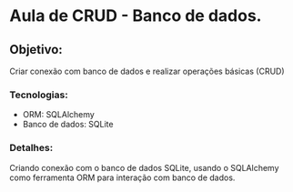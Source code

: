 # Aula de CRUD - Banco de dados.

## Objetivo:
Criar conexão com banco de dados e realizar operações básicas (CRUD)

### Tecnologias:
- ORM: SQLAlchemy
- Banco de dados: SQLite

### Detalhes:
Criando conexão com o banco de dados SQLite, usando o SQLAlchemy como
ferramenta ORM para interação com banco de dados.

